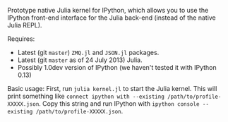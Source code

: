 Prototype native Julia kernel for IPython, which allows you to use the IPython
front-end interface for the Julia back-end (instead of the native Julia REPL).

Requires:
* Latest (git `master`) `ZMQ.jl` and `JSON.jl` packages.
* Latest (git `master` as of 24 July 2013) Julia.
* Possibly 1.0dev version of IPython (we haven't tested it with IPython 0.13)

Basic usage: First, run `julia kernel.jl` to start the Julia kernel.  This will print something like `connect ipython with --existing /path/to/profile-XXXXX.json`.   Copy this string and run IPython with `ipython console --existing /path/to/profile-XXXXX.json`.
